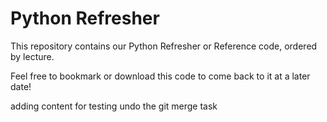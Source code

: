 # Python Refresher

This repository contains our Python Refresher or Reference code, ordered by lecture.

Feel free to bookmark or download this code to come back to it at a later date!


adding content for testing undo the git merge task